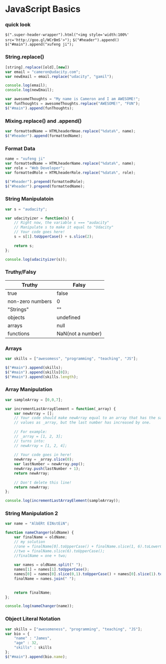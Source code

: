 # JavaScript Basics
### quick look
`$(".super-header-wrapper").html("<img style='width:100%' src='http://goo.gl/WCrBmS'>");`
`$("#header").append()`
`$("#main").append("xufeng ji");`
### String.replace()
``` JavaScript
[string].replace([old],[new])
var email = "cameron@udacity.com";
var newEmail = email.replace("udacity", "gamil");

console.log(email);
console.log(newEmail);
```
``` JavaScript
var awesomeThoughts = "My name is Cameron and I am AWESOME!";
var funThoughts = awesomeThoughts.replace("AWESOME!", "FUN");
$("#main").append(funThoughts);
```
### Mixing.replace() and .append()
``` JavaScript
var formattedName = HTMLheaderNmae.replace("%data%", name);
$("#header").append(formattedName);
```
### Format Data
``` JavaScript
name = "xufeng ji"
var formattedName = HTMLheaderName.replace("%data%", name);
var role = "Web Developer";
var formattedRole = HTMLheaderRole.replace("%data%", role);

$("#header").prepend(formattedRole);
$("#header").prepend(formattedName);
```
### String Manipulatoin
``` JavaScript
var s = "audacity";

var udacityizer = function(s) {  
    // Right now, the variable s === "audacity"
    // Manipulate s to make it equal to "Udacity"
    // Your code goes here!
    s = s[1].toUpperCase() + s.slice(2);
    
    return s;
};

console.log(udacityizer(s));
```
### Truthy/Falsy
  Truthy             |          Falsy
---------------------|-----------------------
  true               |          false
  non-zero numbers   |           0
  "Strings"          |           ""
  objects            |          undefined
  arrays             |           null
  functions          |           NaN(not a number)

### Arrays
``` JavaScript
var skills = ["awesomess", "programming", "teaching", "JS"];

$("#main").append(skills);
$("#main").append(skills[0]);
$("#main").append(skills.length);
```                    
### Array Manipulation
``` JavaScript
var sampleArray = [0,0,7];

var incrementLastArrayElement = function(_array) {
    var newArray = [];
    // Your code should make newArray equal to an array that has the same
    // values as _array, but the last number has increased by one.
    
    // For example:
    // _array = [1, 2, 3];
    // turns into:
    // newArray = [1, 2, 4];
    
    // Your code goes in here!
    newArray = _array.slice(0);
    var lastNumber = newArray.pop();
    newArray.push(lastNumber + 1);
    return newArray;
    
    // Don't delete this line!
    return newArray;
};

console.log(incrementLastArrayElement(sampleArray));
```
### String Manipulation 2
``` JavaScript
var name = "AlbERt EINstEiN";

function nameChanger(oldName) {
    var finalName = oldName;
    // my solution
    //one = finalName[0].toUpperCase() + finalName.slice(1, 6).toLowerCase();
    //two = finalName.slice(6).toUpperCase();
    //finalName = one + two;
    
    var names = oldName.split(" ");
    names[1] = names[1].toUpperCase();
    names[0] = names[0].slice(0,1).toUpperCase() + names[0].slice(1).toLowerCase();
    finalName = names.join(" ");
    
    
    return finalName;
};

console.log(nameChanger(name));
```                  
### Object Literal Notation
``` JavaScript
var skills = ["awesomeness", "programming", "teaching", "JS"];
var bio = {
    "name" : "James",
    "age" : 32,
    "skills" : skills
};
$("#main").append(bio.name);
```                  
                  
                  
                  
                  
                  
                  
                  